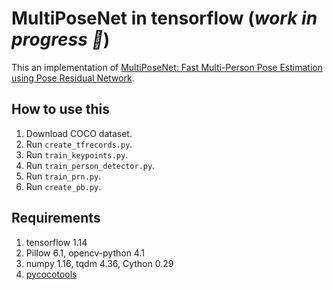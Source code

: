 # MultiPoseNet in tensorflow (*work in progress :wrench:*)

This an implementation of [MultiPoseNet: Fast Multi-Person Pose Estimation using Pose Residual Network](https://arxiv.org/abs/1807.04067).

## How to use this

1. Download COCO dataset.
2. Run `create_tfrecords.py`.
3. Run `train_keypoints.py`.
4. Run `train_person_detector.py`.
5. Run `train_prn.py`.
6. Run `create_pb.py`.

## Requirements
1. tensorflow 1.14
2. Pillow 6.1, opencv-python 4.1
3. numpy 1.16, tqdm 4.36, Cython 0.29
4. [pycocotools](https://github.com/cocodataset/cocoapi/)

